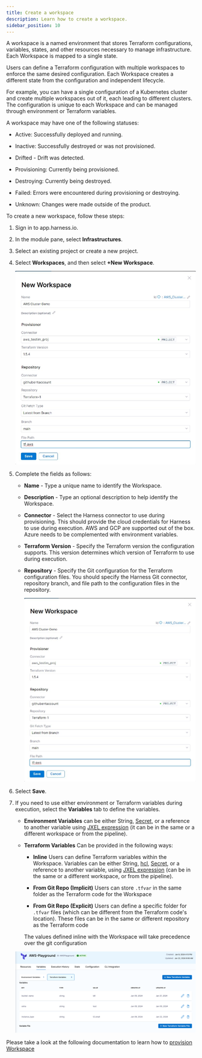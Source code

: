 ```yaml
---
title: Create a workspace
description: Learn how to create a workspace.
sidebar_position: 10
---
```


A workspace is a named environment that stores Terraform configurations, variables, states, and other resources necessary to manage infrastructure. Each Workspace is mapped to a single state.

Users can define a Terraform configuration with multiple workspaces to enforce the same desired configuration. Each Workspace creates a different state from the configuration and independent lifecycle. 

For example, you can have a single configuration of a Kubernetes cluster and create multiple workspaces out of it, each leading to different clusters. The configuration is unique to each Workspace and can be managed through environment or Terraform variables.

A workspace may have one of the following statuses:

* Active: Successfully deployed and running. 

* Inactive: Successfully destroyed or was not provisioned.

* Drifted - Drift was detected. 

* Provisioning: Currently being provisioned. 

* Destroying: Currently being destroyed. 

* Failed: Errors were encountered during provisioning or destroying. 

* Unknown: Changes were made outside of the product. 

To create a new workspace, follow these steps:

1. Sign in to app.harness.io.

2. In the module pane, select **Infrastructures**. 

3. Select an existing project or create a new project. 

4. Select **Workspaces**, and then select **+New Workspace**.

    ![Create new workspace](./static/create-workspace.png)

5. Complete the fields as follows:

    * **Name** - Type a unique name to identify the Workspace. 
    * **Description** - Type an optional description to help identify the Workspace. 
    * **Connector** - Select the Harness connector to use during provisioning. This should provide the cloud credentials for Harness to use during execution. AWS and GCP are supported out of the box. Azure needs to be complemented with environment variables.
    * **Terraform Version** - Specify the Terraform version the configuration supports. This version determines which version of Terraform to use during execution. 
    * **Repository** - Specify the Git configuration for the Terraform configuration files. You should specify the Harness Git connector, repository branch, and file path to the configuration files in the repository.

        ![Add workspace details](./static/new-workspace.png)

6. Select **Save**. 

7. If you need to use either environment or Terraform variables during execution, select the **Variables** tab to define the variables. 

   * **Environment Variables** can be either String, [Secret](/docs/category/secrets), or a reference to another variable using [JXEL expression](https://developer.harness.io/docs/platform/variables-and-expressions/harness-variables/) (it can be in the same or a different workspace or from the pipeline). 

   * **Terraform Variables** Can be provided in the following ways:

     * **Inline** Users can define Terraform variables within the Workspace. Variables can be either String, [hcl](https://developer.hashicorp.com/terraform/language/syntax/configuration), [Secret](/docs/category/secrets), or a reference to another variable, using [JXEL expression](https://developer.harness.io/docs/platform/variables-and-expressions/harness-variables/) (can be in the same or a different workspace, or from the pipeline). 

     
     * **From Git Repo (Implicit)** Users can store ``.tfvar`` in the same folder as the Terraform code for the Workspace 

     * **From Git Repo (Explicit)** Users can define a specific folder for ``.tfvar`` files (which can be different from the Terraform code's location). These files can be in the same or different repository as the Terraform code

     The values defined inline with the Workspace will take precedence over the git configuration
    

    ![Workspace variables](./static/workspace-variables.png)



Please take a look at the following documentation to learn how to [provision Workspace](https://developer.harness.io/docs/infra-as-code-management/workspaces/provision-workspaceß)